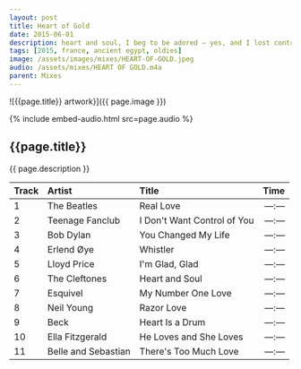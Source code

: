 ```yaml
---
layout: post
title: Heart of Gold
date: 2015-06-01
description: heart and soul, I beg to be adored — yes, and I lost control and tumbled overboard, gladly — that magic night we kissed, there in the moon mist
tags: [2015, france, ancient egypt, oldies]
image: /assets/images/mixes/HEART-OF-GOLD.jpeg
audio: /assets/mixes/HEART OF GOLD.m4a
parent: Mixes
---
```


![{{page.title}} artwork}]({{ page.image }})

{% include embed-audio.html src=page.audio %}

## {{page.title}}
{{ page.description }}

| Track | Artist            | Title                      |   Time |
|:------|:------------------|:---------------------------|-------:|
| 1     | The Beatles       | Real Love                  | —:—    |
| 2     | Teenage Fanclub   | I Don't Want Control of You| —:—    |
| 3     | Bob Dylan         | You Changed My Life        | —:—    |
| 4     | Erlend Øye        | Whistler                   | —:—    |
| 5     | Lloyd Price       | I'm Glad, Glad             | —:—    |
| 6     | The Cleftones     | Heart and Soul             | —:—    |
| 7     | Esquivel          | My Number One Love         | —:—    |
| 8     | Neil Young        | Razor Love                 | —:—    |
| 9     | Beck              | Heart Is a Drum            | —:—    |
| 10    | Ella Fitzgerald   | He Loves and She Loves     | —:—    |
| 11    | Belle and Sebastian | There's Too Much Love    | —:—    |
